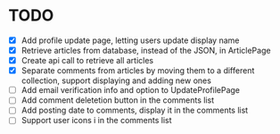 # TODO
- [x] Add profile update page, letting users update display name
- [x] Retrieve articles from database, instead of the JSON, in ArticlePage
- [x] Create api call to retrieve all articles
- [x] Separate comments from articles by moving them to a different collection, support displaying and adding new ones
- [ ] Add email verification info and option to UpdateProfilePage
- [ ] Add comment deletetion button in the comments list
- [ ] Add posting date to comments, display it in the comments list
- [ ] Support user icons i in the comments list